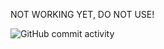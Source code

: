 NOT WORKING YET, DO NOT USE!

![GitHub commit activity](https://img.shields.io/github/commit-activity/t/fizz-org/fract?style=for-the-badge&color=%2323190AA0)

